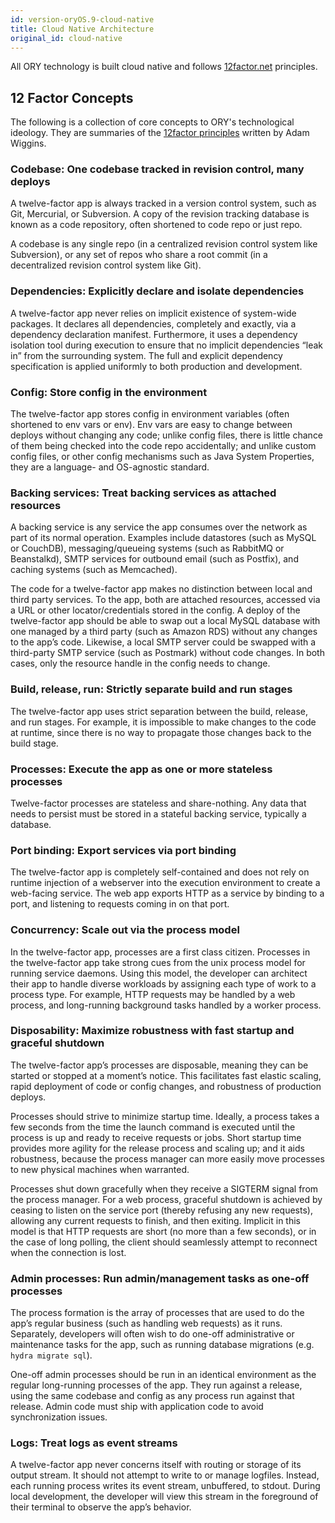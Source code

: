 ```yaml
---
id: version-oryOS.9-cloud-native
title: Cloud Native Architecture
original_id: cloud-native
---
```


All ORY technology is built cloud native and follows [12factor.net](https://www.12factor.net) principles.

## 12 Factor Concepts

The following is a collection of core concepts to ORY's technological ideology. They are summaries of the
[12factor principles](https://www.12factor.net) written by Adam Wiggins.

### Codebase: One codebase tracked in revision control, many deploys

A twelve-factor app is always tracked in a version control system, such as Git, Mercurial, or Subversion. A copy of the
revision tracking database is known as a code repository, often shortened to code repo or just repo.

A codebase is any single repo (in a centralized revision control system like Subversion), or any set of repos who share
a root commit (in a decentralized revision control system like Git).

### Dependencies: Explicitly declare and isolate dependencies

A twelve-factor app never relies on implicit existence of system-wide packages. It declares all dependencies,
completely and exactly, via a dependency declaration manifest. Furthermore, it uses a dependency isolation tool
during execution to ensure that no implicit dependencies “leak in” from the surrounding system. The full and explicit
dependency specification is applied uniformly to both production and development.

### Config: Store config in the environment

The twelve-factor app stores config in environment variables (often shortened to env vars or env). Env vars are easy
to change between deploys without changing any code; unlike config files, there is little chance of them being checked
into the code repo accidentally; and unlike custom config files, or other config mechanisms such as Java System
Properties, they are a language- and OS-agnostic standard.

### Backing services: Treat backing services as attached resources

A backing service is any service the app consumes over the network as part of its normal operation. Examples
include datastores (such as MySQL or CouchDB), messaging/queueing systems (such as RabbitMQ or Beanstalkd), SMTP
services for outbound email (such as Postfix), and caching systems (such as Memcached).

The code for a twelve-factor app makes no distinction between local and third party services. To the app, both are
attached resources, accessed via a URL or other locator/credentials stored in the config. A deploy of the twelve-factor
app should be able to swap out a local MySQL database with one managed by a third party (such as Amazon RDS) without
any changes to the app’s code. Likewise, a local SMTP server could be swapped with a third-party SMTP service
(such as Postmark) without code changes. In both cases, only the resource handle in the config needs to change.

### Build, release, run: Strictly separate build and run stages

The twelve-factor app uses strict separation between the build, release, and run stages. For example, it is
impossible to make changes to the code at runtime, since there is no way to propagate those changes back
to the build stage.

### Processes: Execute the app as one or more stateless processes

Twelve-factor processes are stateless and share-nothing. Any data that needs to persist must be stored
in a stateful backing service, typically a database.

### Port binding: Export services via port binding

The twelve-factor app is completely self-contained and does not rely on runtime injection of a webserver into
the execution environment to create a web-facing service. The web app exports HTTP as a service by binding to a
port, and listening to requests coming in on that port.

### Concurrency: Scale out via the process model

In the twelve-factor app, processes are a first class citizen. Processes in the twelve-factor app take strong
cues from the unix process model for running service daemons. Using this model, the developer can architect
their app to handle diverse workloads by assigning each type of work to a process type. For example, HTTP requests may
be handled by a web process, and long-running background tasks handled by a worker process.

### Disposability: Maximize robustness with fast startup and graceful shutdown

The twelve-factor app’s processes are disposable, meaning they can be started or stopped at a moment’s notice.
This facilitates fast elastic scaling, rapid deployment of code or config changes, and robustness of production deploys.

Processes should strive to minimize startup time. Ideally, a process takes a few seconds from the time the launch
command is executed until the process is up and ready to receive requests or jobs. Short startup time provides more
agility for the release process and scaling up; and it aids robustness, because the process manager can more easily
move processes to new physical machines when warranted.

Processes shut down gracefully when they receive a SIGTERM signal from the process manager. For a web process, graceful
shutdown is achieved by ceasing to listen on the service port (thereby refusing any new requests), allowing any current
requests to finish, and then exiting. Implicit in this model is that HTTP requests are short (no more than a few seconds),
or in the case of long polling, the client should seamlessly attempt to reconnect when the connection is lost.

### Admin processes: Run admin/management tasks as one-off processes

The process formation is the array of processes that are used to do the app’s regular business (such as handling web
requests) as it runs. Separately, developers will often wish to do one-off administrative or maintenance tasks for
the app, such as running database migrations (e.g. `hydra migrate sql`).

One-off admin processes should be run in an identical environment as the regular long-running processes of the app.
They run against a release, using the same codebase and config as any process run against that release. Admin code
must ship with application code to avoid synchronization issues.

### Logs: Treat logs as event streams

A twelve-factor app never concerns itself with routing or storage of its output stream. It should not attempt
to write to or manage logfiles. Instead, each running process writes its event stream, unbuffered, to stdout.
During local development, the developer will view this stream in the foreground of their terminal to observe
the app’s behavior.